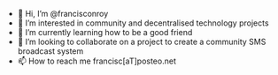 - 👋 Hi, I’m @francisconroy
- 👀 I’m interested in community and decentralised technology projects
- 🌱 I’m currently learning how to be a good friend
- 💞️ I’m looking to collaborate on a project to create a community SMS broadcast system
- 📫 How to reach me francisc[aT]posteo.net

<!---
francisconroy/francisconroy is a ✨ special ✨ repository because its `README.md` (this file) appears on your GitHub profile.
You can click the Preview link to take a look at your changes.
--->
